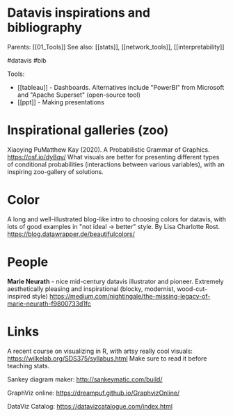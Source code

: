 # Datavis inspirations and bibliography

Parents: [[01_Tools]]
See also: [[stats]], [[network_tools]], [[interpretability]]

#datavis #bib


Tools:
* [[tableau]] - Dashboards. Alternatives include "PowerBI" from Microsoft and "Apache Superset" (open-source tool)
* [[ppt]] - Making presentations

# Inspirational galleries (zoo)

Xiaoying PuMatthew Kay (2020). A Probabilistic Grammar of Graphics.
https://osf.io/dy8qv/
What visuals are better for presenting different types of conditional probabilities (interactions between various variables), with an inspiring zoo-gallery of solutions.

# Color

A long and well-illustrated blog-like intro to choosing colors for datavis, with lots of good examples in "not ideal → better" style. By Lisa Charlotte Rost.
https://blog.datawrapper.de/beautifulcolors/

# People

**Marie Neurath** - nice mid-century datavis illustrator and pioneer. Extremely aesthetically pleasing and inspirational (blocky, modernist, wood-cut-inspired style)
https://medium.com/nightingale/the-missing-legacy-of-marie-neurath-f9800733d1fc

# Links

A recent course on visualizing in R, with artsy really cool visuals:
https://wilkelab.org/SDS375/syllabus.html
Make sure to read it before teaching stats.

Sankey diagram maker:
http://sankeymatic.com/build/

GraphViz online:
https://dreampuf.github.io/GraphvizOnline/

DataViz Catalog:
https://datavizcatalogue.com/index.html